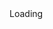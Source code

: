 <div id="cse" style="width: 100%;">Loading</div>
<script src="http://www.google.com/jsapi" type="text/javascript"></script>
<script type="text/javascript">
function parseQueryFromUrl () {
  var queryParamName = "q";
  var search = window.location.search.substr(1);
  var parts = search.split('&');
  for (var i = 0; i < parts.length; i++) {
    var keyvaluepair = parts[i].split('=');
    if (decodeURIComponent(keyvaluepair[0]) == queryParamName) {
      return decodeURIComponent(keyvaluepair[1].replace(/\+/g, ' '));
    }
  }
  return '';
}

google.load('search', '1', {language : 'en'});
google.setOnLoadCallback(function() {
  var customSearchOptions = {};
  var customSearchControl = new google.search.CustomSearchControl(
    '017013284162333743052:rvlazd1zehe', customSearchOptions);
  customSearchControl.setResultSetSize(google.search.Search.FILTERED_CSE_RESULTSET);
  var options = new google.search.DrawOptions();
  options.enableSearchResultsOnly();
  customSearchControl.draw('cse', options);
  var queryFromUrl = parseQueryFromUrl();
  if (queryFromUrl) {
    var searchBox = document.getElementById("search-box");
    searchBox.value = queryFromUrl;
    searchBox.focus();
    searchBox.blur();
    customSearchControl.execute(queryFromUrl);
  }
}, true);
</script>

<link rel="stylesheet" href="http://www.google.com/cse/style/look/default.css" type="text/css" />

<style type="text/css">
  #cse table, #cse tr, #cse td {
    border: none;
  }

  .gsc-above-wrapper-area, .gsc-result-info-container {
	border: none;
  }

  .gsc-table-cell-snippet-close {
    border-color: #a0d0fb;
  }

  .gsc-resultsHeader {
    display : none;
  }
  .gsc-control-cse {
    font-family: "Trebuchet MS", sans-serif;
    border-color: #F0F8FF;
    background: none;
  }
  .gsc-tabHeader.gsc-tabhInactive {
    border-color: #E9E9E9;
    background-color: none;
  }
  .gsc-tabHeader.gsc-tabhActive {
    border-top-color: #FF9900;
    border-left-color: #E9E9E9;
    border-right-color: #E9E9E9;
    background-color: #FFFFFF;
  }
  .gsc-tabsArea {
    border-color: #E9E9E9;
  }
  .gsc-webResult.gsc-result,
  .gsc-results .gsc-imageResult {
    border-color: #F0F8FF;
    background-color: #FFFFFF;
  }
  .gsc-webResult.gsc-result:hover,
  .gsc-webResult.gsc-result.gsc-promotion:hover,
  .gsc-imageResult:hover {
    border-color: #F0F8FF;
    background-color: #FFFFFF;
  }
  .gs-webResult.gs-result a.gs-title:link,
  .gs-webResult.gs-result a.gs-title:link b,
  .gs-imageResult a.gs-title:link,
  .gs-imageResult a.gs-title:link b {
    color: #000000;
  }
  .gs-webResult.gs-result a.gs-title:visited,
  .gs-webResult.gs-result a.gs-title:visited b,
  .gs-imageResult a.gs-title:visited,
  .gs-imageResult a.gs-title:visited b {
    color: #000000;
  }
  .gs-webResult.gs-result a.gs-title:hover,
  .gs-webResult.gs-result a.gs-title:hover b,
  .gs-imageResult a.gs-title:hover,
  .gs-imageResult a.gs-title:hover b {
    color: #000000;
  }
  .gs-webResult.gs-result a.gs-title:active,
  .gs-webResult.gs-result a.gs-title:active b,
  .gs-imageResult a.gs-title:active,
  .gs-imageResult a.gs-title:active b {
    color: #000000;
  }
  .gsc-cursor-page {
    color: #000000;
  }
  a.gsc-trailing-more-results:link {
    color: #000000;
  }
  .gs-webResult .gs-snippet,
  .gs-imageResult .gs-snippet,
  .gs-fileFormatType {
    color: #000000;
  }
  .gs-webResult div.gs-visibleUrl,
  .gs-imageResult div.gs-visibleUrl {
    color: #003595;
  }
  .gs-webResult div.gs-visibleUrl-short {
    color: #003595;
  }
  .gs-webResult div.gs-visibleUrl-short {
    display: none;
  }
  .gs-webResult div.gs-visibleUrl-long {
    display: block;
  }
  .gs-promotion div.gs-visibleUrl-short {
    display: none;
  }
  .gs-promotion div.gs-visibleUrl-long {
    display: block;
  }
  .gsc-cursor-box {
    border-color: #F0F8FF;
  }
  .gsc-results .gsc-cursor-box .gsc-cursor-page {
    border-color: #F0F8FF;
    background-color: #FFFFFF;
    color: #000000;
  }
  .gsc-results .gsc-cursor-box .gsc-cursor-current-page {
    border-color: #FF9900;
    background-color: #FFFFFF;
    color: #000000;
  }
  .gsc-webResult.gsc-result.gsc-promotion {
    border-color: #336699;
    background-color: #FFFFFF;
  }
  .gs-promotion a.gs-title:link,
  .gs-promotion a.gs-title:link *,
  .gs-promotion .gs-snippet a:link {
    color: #00ffff;
  }
  .gs-promotion a.gs-title:visited,
  .gs-promotion a.gs-title:visited *,
  .gs-promotion .gs-snippet a:visited {
    color: #0000CC;
  }
  .gs-promotion a.gs-title:hover,
  .gs-promotion a.gs-title:hover *,
  .gs-promotion .gs-snippet a:hover {
    color: #0000CC;
  }
  .gs-promotion a.gs-title:active,
  .gs-promotion a.gs-title:active *,
  .gs-promotion .gs-snippet a:active {
    color: #0000CC;
  }
  .gs-promotion .gs-snippet,
  .gs-promotion .gs-title .gs-promotion-title-right,
  .gs-promotion .gs-title .gs-promotion-title-right *  {
    color: #000000;
  }
  .gs-promotion .gs-visibleUrl,
  .gs-promotion .gs-visibleUrl-short {
    color: #008000;
  }


</style>
